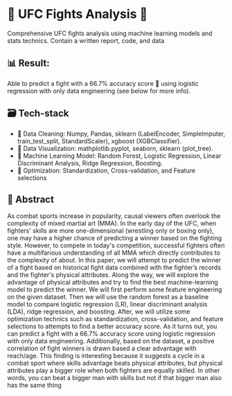 # :boxing_glove: UFC Fights Analysis :martial_arts_uniform:
Comprehensive UFC fights analysis using machine learning models and stats technics. Contain a written report, code, and data  

## :bar_chart: Result: 
Able to predict a fight with a 66.7% accuracy score :tada: using logistic regression with only data engineering (see below for more info).

## :card_file_box: Tech-stack 
- :broom: Data Cleaning: Numpy, Pandas, sklearn (LabelEncoder, SimpleImputer, train_test_split, StandardScaler), xgboost (XGBClassifier).
- :eyes: Data Visualization: mathplotlib.pyplot, seaborn, sklearn (plot_tree).
- :robot: Machine Learning Model: Random Forest, Logistic Regression, Linear Discriminant Analysis, Ridge Regression, Boosting. 
- :dart: Optimization: Standardization, Cross-validation, and Feature selections


## :bookmark_tabs: Abstract
As combat sports increase in popularity, causal viewers often overlook the complexity of mixed martial
art (MMA). In the early day of the UFC, when fighters' skills are more one-dimensional (wrestling only or
boxing only), one may have a higher chance of predicting a winner based on the fighting style. However,
to compete in today's competition, successful fighters often have a multifarious understanding of all
MMA which directly contributes to the complexity of about. In this paper, we will attempt to predict the
winner of a fight based on historical fight data combined with the fighter’s records and the fighter's
physical attributes. Along the way, we will explore the advantage of physical attributes and try to find
the best machine-learning model to predict the winner. We will first perform some feature engineering
on the given dataset. Then we will use the random forest as a baseline model to compare logistic
regression (LR), linear discriminant analysis (LDA), ridge regression, and boosting. After, we will utilize
some optimization technics such as standardization, cross-validation, and feature selections to attempts
to find a better accuracy score. As it turns out, you can predict a fight with a 66.7% accuracy score using
logistic regression with only data engineering. Additionally, based on the dataset, a positive correlation
of fight winners is drawn based a clear advantage with reach/age. This finding is interesting because it
suggests a cycle in a combat sport where skills advantage beats physical attributes, but physical
attributes play a bigger role when both fighters are equally skilled. In other words, you can beat a bigger
man with skills but not if that bigger man also has the same thing
